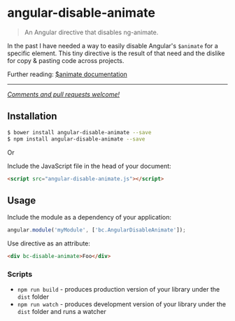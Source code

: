 # angular-disable-animate

> An Angular directive that disables ng-animate.

In the past I have needed a way to easily disable Angular's `$animate` for a specific element. This
tiny directive is the result of that need and the dislike for copy & pasting code across projects.

Further reading: [$animate documentation][animate_docs]

- - -

_[Comments and pull requests welcome!][issues]_

## Installation

```bash
$ bower install angular-disable-animate --save
$ npm install angular-disable-animate --save
```

Or

Include the JavaScript file in the head of your document:

```html
<script src="angular-disable-animate.js"></script>
```

## Usage

Include the module as a dependency of your application:

```javascript
angular.module('myModule', ['bc.AngularDisableAnimate']);
```

Use directive as an attribute:

```html
<div bc-disable-animate>Foo</div>
```


### Scripts

* `npm run build` - produces production version of your library under the `dist` folder
* `npm run watch` - produces development version of your library under the `dist` folder and runs a
    watcher


[animate_docs]: https://docs.angularjs.org/api/ng/service/$animate
[issues]: https://github.com/benjamincharity/angular-disable-animate/issues

